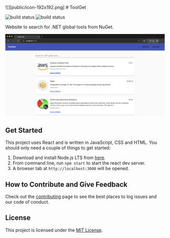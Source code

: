 ![][public/icon-192x192.png] # ToolGet

![build status](https://github.com/marcusturewicz/toolget/workflows/CI/badge.svg)
![build status](https://github.com/marcusturewicz/toolget/workflows/CD/badge.svg)

 Website to search for .NET global tools from NuGet.

 ![](img/get-started.png)

## Get Started

This project uses React and is written in JavaScript, CSS and HTML. You should only need a couple of things to get started:
1. Download and install Node.js LTS from [here](https://nodejs.org/en/download).
2. From command line, run `npm start` to start the react dev server.
3. A browser tab at `http://localhost:3000` will be opened.

## How to Contribute and Give Feedback

Check out the [contributing](CONTRIBUTING.md) page to see the best places to log issues and our code of conduct.

## License

This project is licensed under the [MIT License](LICENSE).
